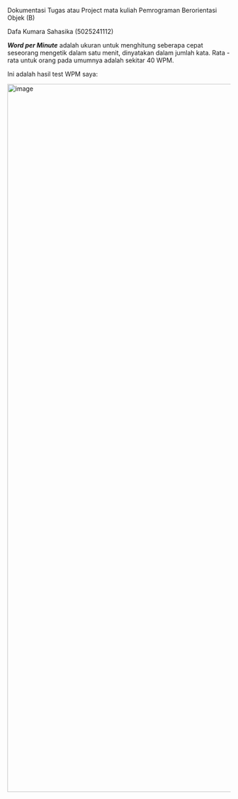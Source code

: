 Dokumentasi Tugas atau Project mata kuliah Pemrograman Berorientasi Objek (B)

Dafa Kumara Sahasika (5025241112)


_**Word per Minute**_ adalah ukuran untuk menghitung seberapa cepat seseorang mengetik dalam satu menit, dinyatakan dalam jumlah kata.
Rata - rata untuk orang pada umumnya adalah sekitar 40 WPM.

Ini adalah hasil test WPM saya:

<img width="2846" height="1598" alt="image" src="https://github.com/user-attachments/assets/b49ec476-0881-489e-b4d5-373834376daa" />

